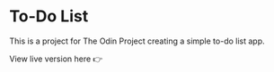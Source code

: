 # To-Do List

This is a project for The Odin Project creating a simple to-do list app.

View live version here 👉
